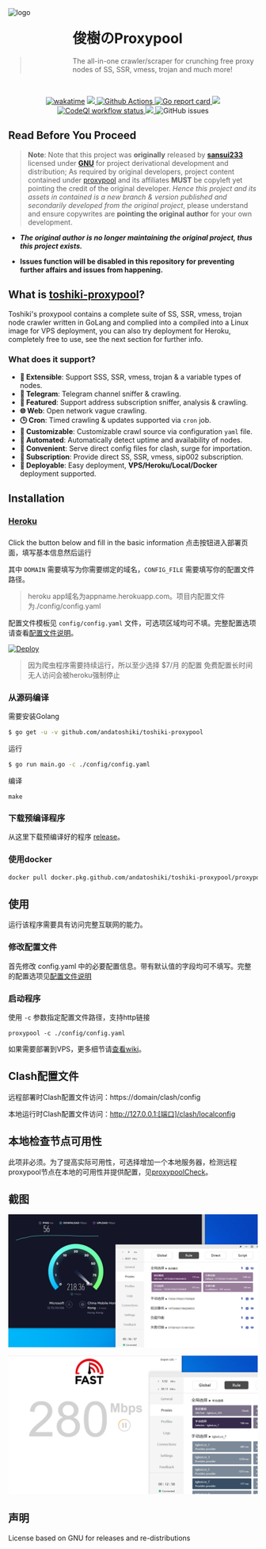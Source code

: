 <img src="https://fastly.jsdelivr.net/npm/skx@0.1.3/img/uim-logo-round.png" alt="logo" width="130" height="130" align="left" />

<h1>俊樹のProxypool</h1>

> The all-in-one crawler/scraper for crunching free proxy nodes of SS, SSR, vmess, trojan and much more!
<!--Automatically crawl SS, SSR, vmess, trojan node info from web, Telegram Channels, and localize/integrate into a web panel for convenient usages.-->

<!-- add translation here later on with href links for easier access -->

<!-- test pr merging for docker image sucess publish -->
<br />

<p align="center">
  <!-- wakatime stats -->
  <a href="https://wakatime.com/badge/user/0fcd442a-865e-46f3-a0dd-ed1aa418da6b/project/9e775601-9ce8-4982-a1b8-ac352cf49df8"><img src="https://wakatime.com/badge/user/0fcd442a-865e-46f3-a0dd-ed1aa418da6b/project/9e775601-9ce8-4982-a1b8-ac352cf49df8.svg" alt="wakatime"></a>
  <!-- social info -->
  <a href="https://t.me/awesomeandatoshiki">
    <img src="https://img.shields.io/badge/Telegram-@andatoshiki-green?style=flat&logo=telegram"></img>
  </a>
  <!-- github action stats -->
  <a href="https://github.com/andatoshiki/toshiki-proxypool/actions">
    <img src="https://img.shields.io/github/workflow/status/andatoshiki/toshiki-proxypool/Go?style=flat" alt="Github Actions">
  </a>
  <!-- go report stats -->
  <a href="https://goreportcard.com/report/github.com/andatoshiki/toshiki-proxypool">
    <img src="https://goreportcard.com/badge/github.com/andatoshiki/toshiki-proxypool" alt="Go report card">
  </a>
  <!-- github release stats -->
  <a href="https://github.com/andatoshiki/toshiki-proxypool/releases">
    <img src="https://img.shields.io/github/release/andatoshiki/toshiki-proxypool/all.svg?style=flat">
  </a>
  <!-- codeql workflow stats -->
  <a href="https://github.com/andatoshiki/toshiki-proxypool/actions/workflows/codeql-analysis.yml">
    <img src="https://github.com/andatoshiki/toshiki-proxypool/actions/workflows/codeql-analysis.yml/badge.svg" alt="CodeQl workflow status">
  </a>
  <!-- docker image build and publish workflow stats -->
  <a href="https://github.com/andatoshiki/toshiki-proxypool/actions/workflows/docker.yml">
    <img src="https://github.com/andatoshiki/toshiki-proxypool/actions/workflows/docker.yml/badge.svg">
  </a>
  <img alt="GitHub issues" src="https://img.shields.io/github/issues/andatoshiki/toshiki-proxypool?label=issues&logo=github">
</p>

## Read Before You Proceed

>**Note**: Note that this project was **originally** released by **[sansui233](https://github.com/Sansui233/proxypool)** licensed under **[GNU](https://www.gnu.org/licenses/licenses.en.html)** for project derivational development and distribution; As required by original developers, project content contained under [proxypool](https://github.com/Sansui233/proxypool) and its affiliates **MUST** be copyleft yet pointing the credit of the original developer. *Hence this project and its assets in contained is a new branch & version published and secondarily developed from the original project*, please understand and ensure copywrites are **pointing the original author** for your own development.

- ***The original author is no longer maintaining the original project, thus this project exists.***

- **Issues function will be disabled in this repository for preventing further affairs and issues from happening.**

## What is [toshiki-proxypool](https://github.com/andatoshiki/toshiki-proxypool/)?

Toshiki's proxypool contains a complete suite of SS, SSR, vmess, trojan node crawler written in GoLang and complied into a compiled into a Linux image for VPS deployment, you can also try deployment for Heroku, completely free to use, see the next section for further info.

### What does it support?

- **🧩 Extensible**: Support SSS, SSR, vmess, trojan & a variable types of nodes.
- **💬 Telegram**: Telegram channel sniffer & crawling.
- **🎲 Featured**: Support address subscription sniffer, analysis & crawling.
- **🌐 Web**: Open network vague crawling.
- **🕒 Cron**: Timed crawling & updates supported via `cron` job.
- **🎨 Customizable**: Customizable crawl source via configuration `yaml` file.
- **🎀 Automated**: Automatically detect uptime and availability of nodes.
- **🎯 Convenient**: Serve direct config files for clash, surge for importation.
- **🔮 Subscription**: Provide direct SS, SSR, vmess, sip002 subscription.
- **🎠 Deployable**: Easy deployment, **VPS/Heroku/Local/Docker** deployment supported.

## Installation

### [Heroku](https://www.heroku.com/)

### 

Click the button below and fill in the basic information
点击按钮进入部署页面，填写基本信息然后运行

其中 `DOMAIN` 需要填写为你需要绑定的域名，`CONFIG_FILE` 需要填写你的配置文件路径。

> heroku app域名为appname.herokuapp.com。项目内配置文件为./config/config.yaml

配置文件模板见 `config/config.yaml` 文件，可选项区域均可不填。完整配置选项请查看[配置文件说明](https://github.com/andatoshiki/toshiki-proxypool/wiki/%E9%85%8D%E7%BD%AE%E6%96%87%E4%BB%B6%E8%AF%B4%E6%98%8E)。

[![Deploy](https://www.herokucdn.com/deploy/button.svg)](https://heroku.com/deploy)

> 因为爬虫程序需要持续运行，所以至少选择 $7/月 的配置
> 免费配置长时间无人访问会被heroku强制停止

### 从源码编译

需要安装Golang 

```sh
$ go get -u -v github.com/andatoshiki/toshiki-proxypool
```

运行

```sh
$ go run main.go -c ./config/config.yaml
```

编译

```
make
```

### 下载预编译程序

从这里下载预编译好的程序 [release](https://github.com/andatoshiki/toshiki-proxypool/releases)。

### 使用docker

```sh
docker pull docker.pkg.github.com/andatoshiki/toshiki-proxypool/proxypool:latest
```

## 使用

运行该程序需要具有访问完整互联网的能力。

### 修改配置文件

首先修改 config.yaml 中的必要配置信息。带有默认值的字段均可不填写。完整的配置选项见[配置文件说明](https://github.com/andatoshiki/toshiki-proxypool/wiki/%E9%85%8D%E7%BD%AE%E6%96%87%E4%BB%B6%E8%AF%B4%E6%98%8E)

### 启动程序

使用 `-c` 参数指定配置文件路径，支持http链接

```shell
proxypool -c ./config/config.yaml
```

如果需要部署到VPS，更多细节请[查看wiki](https://github.com/andatoshiki/toshiki-proxypool/wiki/%E9%83%A8%E7%BD%B2%E5%88%B0VPS-Step-by-Step)。

## Clash配置文件

远程部署时Clash配置文件访问：https://domain/clash/config

本地运行时Clash配置文件访问：http://127.0.0.1:[端口]/clash/localconfig

## 本地检查节点可用性

此项非必须。为了提高实际可用性，可选择增加一个本地服务器，检测远程proxypool节点在本地的可用性并提供配置，见[proxypoolCheck](https://github.com/andatoshiki/toshiki-proxypoolCheck)。

## 截图

![Speedtest](docs/speedtest.png)

![Fast](docs/fast.png)

## 声明

License based on GNU for releases and re-distributions
